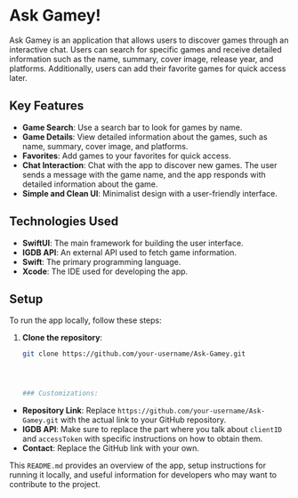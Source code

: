 # Ask Gamey!

Ask Gamey is an application that allows users to discover games through an interactive chat. Users can search for specific games and receive detailed information such as the name, summary, cover image, release year, and platforms. Additionally, users can add their favorite games for quick access later.

## Key Features

- **Game Search**: Use a search bar to look for games by name.
- **Game Details**: View detailed information about the games, such as name, summary, cover image, and platforms.
- **Favorites**: Add games to your favorites for quick access.
- **Chat Interaction**: Chat with the app to discover new games. The user sends a message with the game name, and the app responds with detailed information about the game.
- **Simple and Clean UI**: Minimalist design with a user-friendly interface.

## Technologies Used

- **SwiftUI**: The main framework for building the user interface.
- **IGDB API**: An external API used to fetch game information.
- **Swift**: The primary programming language.
- **Xcode**: The IDE used for developing the app.

## Setup

To run the app locally, follow these steps:

1. **Clone the repository**:
   ```bash
   git clone https://github.com/your-username/Ask-Gamey.git




   ### Customizations:
- **Repository Link**: Replace `https://github.com/your-username/Ask-Gamey.git` with the actual link to your GitHub repository.
- **IGDB API**: Make sure to replace the part where you talk about `clientID` and `accessToken` with specific instructions on how to obtain them.
- **Contact**: Replace the GitHub link with your own.

This `README.md` provides an overview of the app, setup instructions for running it locally, and useful information for developers who may want to contribute to the project.

